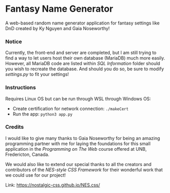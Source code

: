 # Fantasy Name Generator
A web-based random name generator application for fantasy settings like DnD created by Ky Nguyen and Gaia Noseworthy!

### Notice
Currently, the front-end and server are completed, but I am still trying to find a way to let users host their own database (MariaDB) much more easily. However, all MariaDB code are listed within *SQL Information* folder should you wish to recreate the database. And should you do so, be sure to modify *settings.py* to fit your settings!

### Instructions
Requires Linux OS but can be run through WSL through Windows OS:
* Create certification for network connection: `./makeCert`
* Run the app: `python3 app.py`

### Credits
I would like to give many thanks to Gaia Noseworthy for being an amazing programming partner with me for laying the foundations for this small application in the *Programming on The Web* course offered at UNB, Fredericton, Canada.

We would also like to extend our special thanks to all the creators and contributors of the *NES-style CSS Framework* for their wonderful work that we could use for our project!

Link: https://nostalgic-css.github.io/NES.css/
